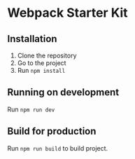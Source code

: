 # Webpack Starter Kit

## Installation
1. Clone the repository
2. Go to the project
3. Run `npm install`

## Running on development 

Run `npm run dev` 

## Build for production 

Run `npm run build` to build project.
